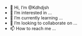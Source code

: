 - 👋 Hi, I’m @Kdhdjsh
- 👀 I’m interested in ...
- 🌱 I’m currently learning ...
- 💞️ I’m looking to collaborate on ...
- 📫 How to reach me ...

<!---
Kdhdjsh/Kdhdjsh is a ✨ special ✨ repository because its `README.md` (this file) appears on your GitHub profile.
You can click the Preview link to take a look at your changes.
--->
